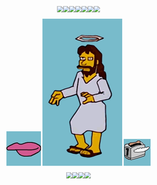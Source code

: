 <p align="center">
<img src="http://dance.cavifax.com/images/j.gif" width="100"><img src="http://dance.cavifax.com/images/u.gif" width="100"><img src="http://dance.cavifax.com/images/a.gif" width="100"><img src="http://dance.cavifax.com/images/n.gif" width="100"><img src="http://dance.cavifax.com/images/f.gif" width="100"><img src="http://dance.cavifax.com/images/d.gif" width="100"><img src="http://dance.cavifax.com/images/s.gif" width="100">
</p>

<p align="center">
  <img src="./mouth.gif" alt="Mouse gif">
  <img src="./jesus.gif" alt="Jesus dancing">
  <img src="./toaster.gif" alt="Toaster with wings">
</p>

<p align="center">
  <img src="https://media1.tenor.com/images/dd88a83d0daa75b828dabc45bdd22695/tenor.gif" width="200"><img src="https://media1.tenor.com/images/dd88a83d0daa75b828dabc45bdd22695/tenor.gif" width="200"><img src="https://media1.tenor.com/images/dd88a83d0daa75b828dabc45bdd22695/tenor.gif" width="200"><img src="https://media1.tenor.com/images/dd88a83d0daa75b828dabc45bdd22695/tenor.gif" width="200">
</p>

<!--
**JuanFdS/juanFdS** is a ✨ _special_ ✨ repository because its `README.md` (this file) appears on your GitHub profile.

Here are some ideas to get you started:

- 🔭 I’m currently working on ...
- 🌱 I’m currently learning ...
- 👯 I’m looking to collaborate on ...
- 🤔 I’m looking for help with ...
- 💬 Ask me about ...
- 📫 How to reach me: ...
- 😄 Pronouns: ...
- ⚡ Fun fact: ...
-->
